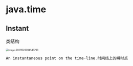 # java.time

## Instant 

类结构

<img src="C:\Users\lufengxiang\AppData\Roaming\Typora\typora-user-images\image-20211022094543793.png" alt="image-20211022094543793" style="zoom:50%;" />

```java
An instantaneous point on the time-line.时间线上的瞬时点
```

